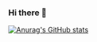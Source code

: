 ### Hi there 👋
[![Anurag's GitHub stats](https://github-readme-stats.vercel.app/api?username=lamngocgioi)](https://github.com/anuraghazra/github-readme-stats)

<!--
**lamngocgioi/lamngocgioi** is a ✨ _special_ ✨ repository because its `README.md` (this file) appears on your GitHub profile.

Here are some ideas to get you started:

- 🔭 I’m currently working on ...
- 🌱 I’m currently learning ...
- 👯 I’m looking to collaborate on ...
- 🤔 I’m looking for help with ...
- 💬 Ask me about ...
- 📫 How to reach me: ...
- 😄 Pronouns: ...
- ⚡ Fun fact: ...
-->
